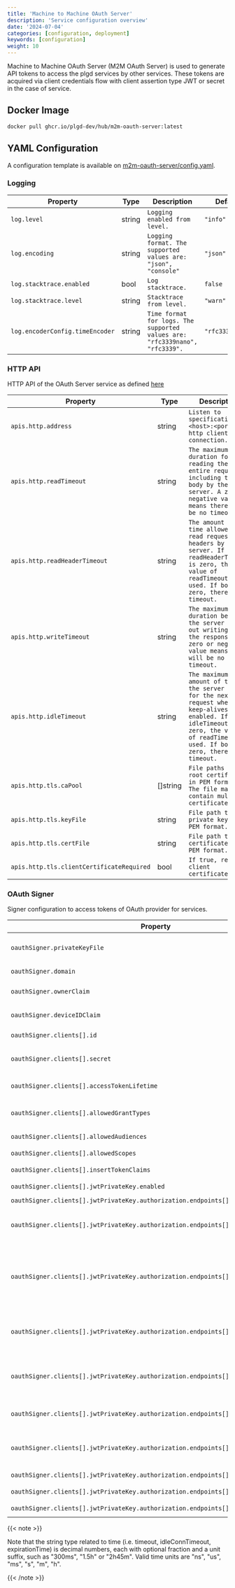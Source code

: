 ```yaml
---
title: 'Machine to Machine OAuth Server'
description: 'Service configuration overview'
date: '2024-07-04'
categories: [configuration, deployment]
keywords: [configuration]
weight: 10
---
```


Machine to Machine OAuth Server (M2M OAuth Server) is used to generate API tokens to access the plgd services by other services. These tokens are acquired via client credentials flow with client assertion type JWT or secret in the case of service.

## Docker Image

```bash
docker pull ghcr.io/plgd-dev/hub/m2m-oauth-server:latest
```

## YAML Configuration

A configuration template is available on [m2m-oauth-server/config.yaml](https://github.com/plgd-dev/hub/blob/main/m2m-oauth-server/config.yaml).

### Logging

| Property | Type | Description | Default |
| ---------- | -------- | -------------- | ------- |
| `log.level` | string | `Logging enabled from level.` | `"info"` |
| `log.encoding` | string | `Logging format. The supported values are: "json", "console"` | `"json"` |
| `log.stacktrace.enabled` | bool | `Log stacktrace.` | `false` |
| `log.stacktrace.level` | string | `Stacktrace from level.` | `"warn"` |
| `log.encoderConfig.timeEncoder` | string | `Time format for logs. The supported values are: "rfc3339nano", "rfc3339".` | `"rfc3339nano"` |

### HTTP API

HTTP API of the OAuth Server service as defined [here](https://github.com/plgd-dev/hub/blob/main/m2m-oauth-server/uri/uri.go)

| Property | Type | Description | Default |
| ---------- | -------- | -------------- | ------- |
| `apis.http.address` | string | `Listen to specification <host>:<port> for http client connection.` | `"0.0.0.0:9100"` |
| `apis.http.readTimeout` | string | `The maximum duration for reading the entire request, including the body by the server. A zero or negative value means there will be no timeout.` | `8s` |
| `apis.http.readHeaderTimeout` | string | `The amount of time allowed to read request headers by the server. If readHeaderTimeout is zero, the value of readTimeout is used. If both are zero, there is no timeout.` | `4s` |
| `apis.http.writeTimeout` | string | `The maximum duration before the server times out writing of the response. A zero or negative value means there will be no timeout.` | `16s` |
| `apis.http.idleTimeout` | string | `The maximum amount of time the server waits for the next request when keep-alives are enabled. If idleTimeout is zero, the value of readTimeout is used. If both are zero, there is no timeout.` | `30s` |
| `apis.http.tls.caPool` | []string | `File paths to the root certificates in PEM format. The file may contain multiple certificates.` |  `[]` |
| `apis.http.tls.keyFile` | string | `File path to private key in PEM format.` | `""` |
| `apis.http.tls.certFile` | string | `File path to certificate in PEM format.` | `""` |
| `apis.http.tls.clientCertificateRequired` | bool | `If true, require client certificate.` | `true` |
### OAuth Signer

Signer configuration to access tokens of OAuth provider for services.

| Property | Type | Description | Default |
| ---------- | -------- | -------------- | ------- |
| `oauthSigner.privateKeyFile` | string | `File path to a private ECDSA key in PEM format required for access token signing.` | `""` |
| `oauthSigner.domain` | string | `Domain address <host>:<port> for OAuth APIs.` | `""` 
| `oauthSigner.ownerClaim` | string | `Claim name in the token which contains the owner of the token.` | `"sub"` |
| `oauthSigner.deviceIDClaim` | string | `Claim name in the token which contains the deviceID of the token.` | `""` |
| `oauthSigner.clients[].id` | string | `client id which is used by oauth clients.` | `"test"` |
| `oauthSigner.clients[].secret` | string | `client secret which is used by oauth clients. Can be empty when .jwtPrivateKey is set` | `""` |
| `oauthSigner.clients[].accessTokenLifetime` | string | `validity of generated access token lifetime. 0s means forever.` | `"0s"` |
| `oauthSigner.clients[].allowedGrantTypes` | []string | `grant types which are allowed for the client. Only 'client_credentials' is supported.` | `[ "client_credentials" ]` |
| `oauthSigner.clients[].allowedAudiences` | []string | `audiences which are allowed for the client.` | `[]` |
| `oauthSigner.clients[].allowedScopes` | []string | `scopes which are allowed for the client.` | `[]` |
| `oauthSigner.clients[].insertTokenClaims` | object | `claims which are added to the token.` | `{}` |
| `oauthSigner.clients[].jwtPrivateKey.enabled` | bool | `allow JWT private key for client` | `false` |
| `oauthSigner.clients[].jwtPrivateKey.authorization.endpoints[].authority` | string | `address to OAuth authority` | `""` |
| `oauthSigner.clients[].jwtPrivateKey.authorization.endpoints[].maxIdleConns` | int | `It controls the maximum number of idle (keep-alive) connections across all hosts. Zero means no limit.` | `16` |
| `oauthSigner.clients[].jwtPrivateKey.authorization.endpoints[].maxConnsPerHost` | int | `It optionally limits the total number of connections per host, including connections in the dialing, active, and idle states. On limit violation, dials will block. Zero means no limit.` | `32` |
| `oauthSigner.clients[].jwtPrivateKey.authorization.endpoints[].maxIdleConnsPerHost` | int | `If non-zero, controls the maximum idle (keep-alive) connections to keep per-host. If zero, DefaultMaxIdleConnsPerHost is used.` | `16` |
| `oauthSigner.clients[].jwtPrivateKey.authorization.endpoints[].idleConnTimeout` | string | `The maximum amount of time an idle (keep-alive) connection will remain idle before closing itself. Zero means no limit.` | `30s` |
| `oauthSigner.clients[].jwtPrivateKey.authorization.endpoints[].timeout` | string | `A time limit for requests made by this Client. A Timeout of zero means no timeout.` | `10s` |
| `oauthSigner.clients[].jwtPrivateKey.authorization.endpoints[].tls.caPool` | []string | `File paths to the root certificates in PEM format. The file may contain multiple certificates.` |  `[]` |
| `oauthSigner.clients[].jwtPrivateKey.authorization.endpoints[].tls.keyFile` | string | `File path to private key in PEM format.` | `""` |
| `oauthSigner.clients[].jwtPrivateKey.authorization.endpoints[].tls.certFile` | string | `File path to certificate in PEM format.` | `""` |
| `oauthSigner.clients[].jwtPrivateKey.authorization.endpoints[].tls.useSystemCAPool` | bool | `If true, use system certification pool.` | `false` |

{{< note >}}

Note that the string type related to time (i.e. timeout, idleConnTimeout, expirationTime) is decimal numbers, each with optional fraction and a unit suffix, such as "300ms", "1.5h" or "2h45m". Valid time units are "ns", "us", "ms", "s", "m", "h".

{{< /note >}}
